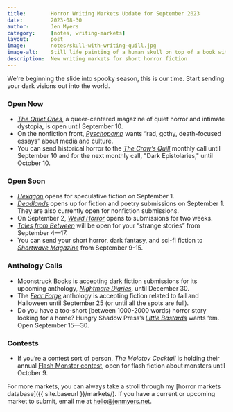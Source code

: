 ```yaml
---
title:        Horror Writing Markets Update for September 2023
date:         2023-08-30
author:       Jen Myers
category:     [notes, writing-markets]
layout:       post
image:        notes/skull-with-writing-quill.jpg
image-alt:    Still life painting of a human skull on top of a book with an overturned glass and a writing quill
description:  New writing markets for short horror fiction
---
```


We're beginning the slide into spooky season, this is our time. Start sending your dark visions out into the world.

### Open Now

- [_The Quiet Ones_](https://wearethequietones.com/submission-calls/), a queer-centered magazine of quiet horror and intimate dystopia, is open until September 10.
- On the nonfiction front, [_Pyschopomp_](https://psychopomp.com/nonfiction-guidelines/) wants “rad, gothy, death-focused essays” about media and culture.
- You can send historical horror to the [_The Crow’s Quill_](https://www.quillandcrowpublishinghouse.com/cqmagazinesubmissions) monthly call until September 10 and for the next monthly call, "Dark Epistolaries," until October 10.

### Open Soon

- [_Hexagon_](https://hexagonmagazine.ca/submit/) opens for speculative fiction on September 1.
- [_Deadlands_](https://thedeadlands.com/guidelines/) opens up for fiction and poetry submissions on September 1. They are also currently open for nonfiction submissions.
- On September 2, [_Weird Horror_](https://undertowpublications.com/weird-horror-magazine) opens to submissions for two weeks.
- [_Tales from Between_](https://talesfrombetween.wordpress.com/submissions/) will be open for your “strange stories” from September 4—17.
- You can send your short horror, dark fantasy, and sci-fi fiction to [_Shortwave Magazine_](https://shortwavepublishing.com/news/shortwave-magazine-open-submissions-fall-2023-guidelines/) from September 9-15.

### Anthology Calls

- Moonstruck Books is accepting dark fiction submissions for its upcoming anthology, [_Nightmare Diaries_](https://www.moonstruck-books.com/submissions), until December 30.
- The [_Fear Forge_](https://www.horrorsmithediting.com/submissions) anthology is accepting fiction related to fall and Halloween until September 25 (or until all the spots are full).
- Do you have a too-short (between 1000-2000 words) horror story looking for a home? Hungry Shadow Press’s [_Little Bastards_](https://www.hungryshadowpress.com/submissions-little-bastards) wants ‘em. Open September 15—30.

### Contests

- If you’re a contest sort of person, _The Molotov Cocktail_ is holding their annual [Flash Monster contest](https://themolotovcocktail.com/flash-monster-x/), open for flash fiction about monsters until October 9.

For more markets, you can always take a stroll through my [horror markets database]({{ site.baseurl }}/markets/). If you have a current or upcoming market to submit, email me at [hello@jenmyers.net](mailto:hello@jenmyers.net).
